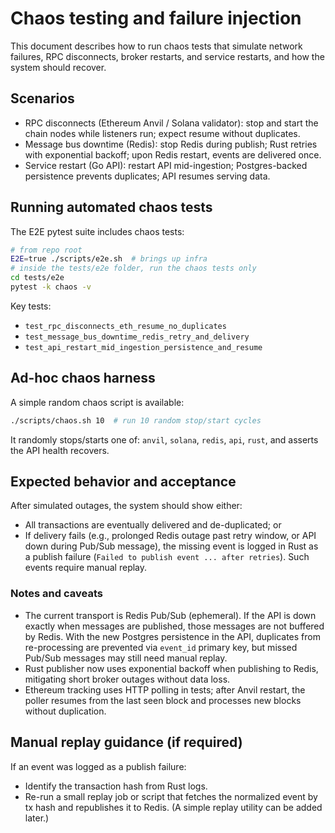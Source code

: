 # Chaos testing and failure injection

This document describes how to run chaos tests that simulate network failures, RPC disconnects, broker restarts, and service restarts, and how the system should recover.

## Scenarios

- RPC disconnects (Ethereum Anvil / Solana validator): stop and start the chain nodes while listeners run; expect resume without duplicates.
- Message bus downtime (Redis): stop Redis during publish; Rust retries with exponential backoff; upon Redis restart, events are delivered once.
- Service restart (Go API): restart API mid-ingestion; Postgres-backed persistence prevents duplicates; API resumes serving data.

## Running automated chaos tests

The E2E pytest suite includes chaos tests:

```bash
# from repo root
E2E=true ./scripts/e2e.sh  # brings up infra
# inside the tests/e2e folder, run the chaos tests only
cd tests/e2e
pytest -k chaos -v
```

Key tests:

- `test_rpc_disconnects_eth_resume_no_duplicates`
- `test_message_bus_downtime_redis_retry_and_delivery`
- `test_api_restart_mid_ingestion_persistence_and_resume`

## Ad-hoc chaos harness

A simple random chaos script is available:

```bash
./scripts/chaos.sh 10  # run 10 random stop/start cycles
```

It randomly stops/starts one of: `anvil`, `solana`, `redis`, `api`, `rust`, and asserts the API health recovers.

## Expected behavior and acceptance

After simulated outages, the system should show either:

- All transactions are eventually delivered and de-duplicated; or
- If delivery fails (e.g., prolonged Redis outage past retry window, or API down during Pub/Sub message), the missing event is logged in Rust as a publish failure (`Failed to publish event ... after retries`). Such events require manual replay.

### Notes and caveats

- The current transport is Redis Pub/Sub (ephemeral). If the API is down exactly when messages are published, those messages are not buffered by Redis. With the new Postgres persistence in the API, duplicates from re-processing are prevented via `event_id` primary key, but missed Pub/Sub messages may still need manual replay.
- Rust publisher now uses exponential backoff when publishing to Redis, mitigating short broker outages without data loss.
- Ethereum tracking uses HTTP polling in tests; after Anvil restart, the poller resumes from the last seen block and processes new blocks without duplication.

## Manual replay guidance (if required)

If an event was logged as a publish failure:

- Identify the transaction hash from Rust logs.
- Re-run a small replay job or script that fetches the normalized event by tx hash and republishes it to Redis. (A simple replay utility can be added later.)
